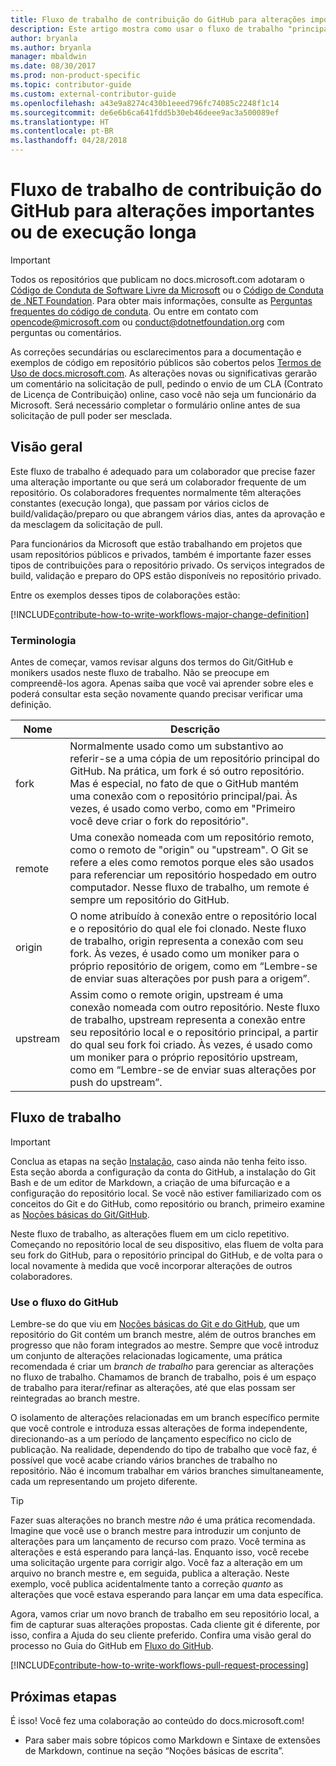 ```yaml
---
title: Fluxo de trabalho de contribuição do GitHub para alterações importantes ou de execução longa
description: Este artigo mostra como usar o fluxo de trabalho "principal" do colaborador para fazer contribuições nos artigos do docs.microsoft.com.
author: bryanla
ms.author: bryanla
manager: mbaldwin
ms.date: 08/30/2017
ms.prod: non-product-specific
ms.topic: contributor-guide
ms.custom: external-contributor-guide
ms.openlocfilehash: a43e9a8274c430b1eeed796fc74085c2248f1c14
ms.sourcegitcommit: de6e6b6ca641fdd5b30eb46deee9ac3a500089ef
ms.translationtype: HT
ms.contentlocale: pt-BR
ms.lasthandoff: 04/28/2018
---
```

# <a name="github-contribution-workflow-for-major-or-long-running-changes"></a>Fluxo de trabalho de contribuição do GitHub para alterações importantes ou de execução longa

> [!IMPORTANT]
> Todos os repositórios que publicam no docs.microsoft.com adotaram o [Código de Conduta de Software Livre da Microsoft](https://opensource.microsoft.com/codeofconduct/) ou o [Código de Conduta de .NET Foundation](https://dotnetfoundation.org/code-of-conduct). Para obter mais informações, consulte as [Perguntas frequentes do código de conduta](https://opensource.microsoft.com/codeofconduct/faq/). Ou entre em contato com [opencode@microsoft.com](mailto:opencode@microsoft.com) ou [conduct@dotnetfoundation.org](mailto:conduct@dotnetfoundation.org) com perguntas ou comentários.<br>
>
> As correções secundárias ou esclarecimentos para a documentação e exemplos de código em repositório públicos são cobertos pelos [Termos de Uso de docs.microsoft.com](https://docs.microsoft.com/legal/termsofuse). As alterações novas ou significativas gerarão um comentário na solicitação de pull, pedindo o envio de um CLA (Contrato de Licença de Contribuição) online, caso você não seja um funcionário da Microsoft. Será necessário completar o formulário online antes de sua solicitação de pull poder ser mesclada.

## <a name="overview"></a>Visão geral

Este fluxo de trabalho é adequado para um colaborador que precise fazer uma alteração importante ou que será um colaborador frequente de um repositório. Os colaboradores frequentes normalmente têm alterações constantes (execução longa), que passam por vários ciclos de build/validação/preparo ou que abrangem vários dias, antes da aprovação e da mesclagem da solicitação de pull.

Para funcionários da Microsoft que estão trabalhando em projetos que usam repositórios públicos e privados, também é importante fazer esses tipos de contribuições para o repositório privado. Os serviços integrados de build, validação e preparo do OPS estão disponíveis no repositório privado.

Entre os exemplos desses tipos de colaborações estão:

[!INCLUDE[contribute-how-to-write-workflows-major-change-definition](includes/contribute-how-to-write-workflows-major-change-definition.md)]

### <a name="terminology"></a>Terminologia

Antes de começar, vamos revisar alguns dos termos do Git/GitHub e monikers usados neste fluxo de trabalho. Não se preocupe em compreendê-los agora. Apenas saiba que você vai aprender sobre eles e poderá consultar esta seção novamente quando precisar verificar uma definição.

| Nome | Descrição |
|-----------|-------------|
|fork|Normalmente usado como um substantivo ao referir-se a uma cópia de um repositório principal do GitHub. Na prática, um fork é só outro repositório. Mas é especial, no fato de que o GitHub mantém uma conexão com o repositório principal/pai. Às vezes, é usado como verbo, como em "Primeiro você deve criar o fork do repositório".|
|remote|Uma conexão nomeada com um repositório remoto, como o remoto de "origin" ou "upstream". O Git se refere a eles como remotos porque eles são usados para referenciar um repositório hospedado em outro computador. Nesse fluxo de trabalho, um remote é sempre um repositório do GitHub.|
|origin|O nome atribuído à conexão entre o repositório local e o repositório do qual ele foi clonado. Neste fluxo de trabalho, origin representa a conexão com seu fork. Às vezes, é usado como um moniker para o próprio repositório de origem, como em “Lembre-se de enviar suas alterações por push para a origem”.|
|upstream|Assim como o remote origin, upstream é uma conexão nomeada com outro repositório. Neste fluxo de trabalho, upstream representa a conexão entre seu repositório local e o repositório principal, a partir do qual seu fork foi criado. Às vezes, é usado como um moniker para o próprio repositório upstream, como em “Lembre-se de enviar suas alterações por push do upstream”.|

## <a name="workflow"></a>Fluxo de trabalho

>[!IMPORTANT]
> Conclua as etapas na seção [Instalação](get-started-setup-github.md), caso ainda não tenha feito isso. Esta seção aborda a configuração da conta do GitHub, a instalação do Git Bash e de um editor de Markdown, a criação de uma bifurcação e a configuração do repositório local. Se você não estiver familiarizado com os conceitos do Git e do GitHub, como repositório ou branch, primeiro examine as [Noções básicas do Git/GitHub](git-github-fundamentals.md).

Neste fluxo de trabalho, as alterações fluem em um ciclo repetitivo. Começando no repositório local de seu dispositivo, elas fluem de volta para seu fork do GitHub, para o repositório principal do GitHub, e de volta para o local novamente à medida que você incorporar alterações de outros colaboradores.

### <a name="use-github-flow"></a>Use o fluxo do GitHub

Lembre-se do que viu em [Noções básicas do Git e do GitHub](git-github-fundamentals.md#git), que um repositório do Git contém um branch mestre, além de outros branches em progresso que não foram integrados ao mestre. Sempre que você introduz um conjunto de alterações relacionadas logicamente, uma prática recomendada é criar um *branch de trabalho* para gerenciar as alterações no fluxo de trabalho. Chamamos de branch de trabalho, pois é um espaço de trabalho para iterar/refinar as alterações, até que elas possam ser reintegradas ao branch mestre.

O isolamento de alterações relacionadas em um branch específico permite que você controle e introduza essas alterações de forma independente, direcionando-as a um período de lançamento específico no ciclo de publicação. Na realidade, dependendo do tipo de trabalho que você faz, é possível que você acabe criando vários branches de trabalho no repositório. Não é incomum trabalhar em vários branches simultaneamente, cada um representando um projeto diferente.

>[!TIP]
>Fazer suas alterações no branch mestre *não* é uma prática recomendada. Imagine que você use o branch mestre para introduzir um conjunto de alterações para um lançamento de recurso com prazo. Você termina as alterações e está esperando para lançá-las. Enquanto isso, você recebe uma solicitação urgente para corrigir algo. Você faz a alteração em um arquivo no branch mestre e, em seguida, publica a alteração. Neste exemplo, você publica acidentalmente tanto a correção *quanto* as alterações que você estava esperando para lançar em uma data específica.

Agora, vamos criar um novo branch de trabalho em seu repositório local, a fim de capturar suas alterações propostas. Cada cliente git é diferente, por isso, confira a Ajuda do seu cliente preferido. Confira uma visão geral do processo no Guia do GitHub em [Fluxo do GitHub](https://guides.github.com/introduction/flow/).

[!INCLUDE[contribute-how-to-write-workflows-pull-request-processing](includes/contribute-how-to-write-workflows-pull-request-processing.md)]

## <a name="next-steps"></a>Próximas etapas
É isso! Você fez uma colaboração ao conteúdo do docs.microsoft.com!

- Para saber mais sobre tópicos como Markdown e Sintaxe de extensões de Markdown, continue na seção “Noções básicas de escrita”.
